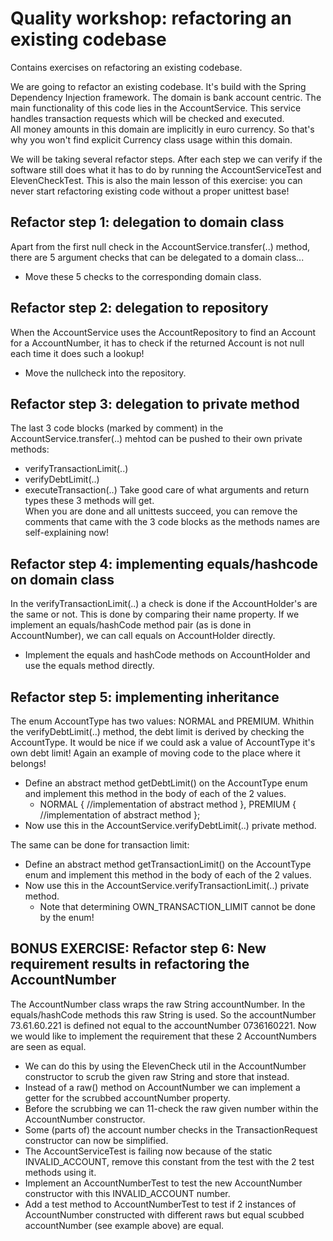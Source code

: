 # Quality workshop: refactoring an existing codebase
Contains exercises on refactoring an existing codebase.

We are going to refactor an existing codebase. It's build with the Spring Dependency Injection framework.
The domain is bank account centric. The main functionality of this code lies in the AccountService. This service handles transaction requests which will be checked and executed.  
All money amounts in this domain are implicitly in euro currency. So that's why you won't find explicit Currency class usage within this domain.

We will be taking several refactor steps. After each step we can verify if the software still does what it has to do by running the AccountServiceTest and ElevenCheckTest.
This is also the main lesson of this exercise: you can never start refactoring existing code without a proper unittest base!

## Refactor step 1: delegation to domain class
Apart from the first null check in the AccountService.transfer(..) method, there are 5 argument checks that can be delegated to a domain class...
- Move these 5 checks to the corresponding domain class.

## Refactor step 2: delegation to repository
When the AccountService uses the AccountRepository to find an Account for a AccountNumber, it has to check if the returned Account is not null each time it does such a lookup!
- Move the nullcheck into the repository.

## Refactor step 3: delegation to private method
The last 3 code blocks (marked by comment) in the AccountService.transfer(..) mehtod can be pushed to their own private methods:
- verifyTransactionLimit(..)
- verifyDebtLimit(..)
- executeTransaction(..)
Take good care of what arguments and return types these 3 methods will get.  
When you are done and all unittests succeed, you can remove the comments that came with the 3 code blocks as the methods names are self-explaining now!

## Refactor step 4: implementing equals/hashcode on domain class
In the verifyTransactionLimit(..) a check is done if the AccountHolder's are the same or not. This is done by comparing their name property. If we implement an equals/hashCode method pair (as is done in AccountNumber), we can call equals on AccountHolder directly.
- Implement the equals and hashCode methods on AccountHolder and use the equals method directly.

## Refactor step 5: implementing inheritance
The enum AccountType has two values: NORMAL and PREMIUM. Whithin the verifyDebtLimit(..) method, the debt limit is derived by checking the AccountType.
It would be nice if we could ask a value of AccountType it's own debt limit! Again an example of moving code to the place where it belongs!
- Define an abstract method getDebtLimit() on the AccountType enum and implement this method in the body of each of the 2 values.
  - NORMAL { //implementation of abstract method }, PREMIUM { //implementation of abstract method }; 
- Now use this in the AccountService.verifyDebtLimit(..) private method.

The same can be done for transaction limit:
- Define an abstract method getTransactionLimit() on the AccountType enum and implement this method in the body of each of the 2 values.
- Now use this in the AccountService.verifyTransactionLimit(..) private method.
  - Note that determining OWN_TRANSACTION_LIMIT cannot be done by the enum!

## BONUS EXERCISE: Refactor step 6: New requirement results in refactoring the AccountNumber
The AccountNumber class wraps the raw String accountNumber. In the equals/hashCode methods this raw String is used.
So the accountNumber 73.61.60.221 is defined not equal to the accountNumber 0736160221. Now we would like to implement the requirement that these 2 AccountNumbers are seen as equal.
- We can do this by using the ElevenCheck util in the AccountNumber constructor to scrub the given raw String and store that instead.
- Instead of a raw() method on AccountNumber we can implement a getter for the scrubbed accountNumber property.
- Before the scrubbing we can 11-check the raw given number within the AccountNumber constructor.
- Some (parts of) the account number checks in the TransactionRequest constructor can now be simplified.
- The AccountServiceTest is failing now because of the static INVALID_ACCOUNT, remove this constant from the test with the 2 test methods using it.
- Implement an AccountNumberTest to test the new AccountNumber constructor with this INVALID_ACCOUNT number.
- Add a test method to AccountNumberTest to test if 2 instances of AccountNumber constructed with different raws but equal scubbed accountNumber (see example above) are equal.